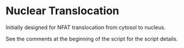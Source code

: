 # Nuclear Translocation
Initially designed for NFAT translocation from cytosol to nucleus.

See the comments at the beginning of the script for the script details.
